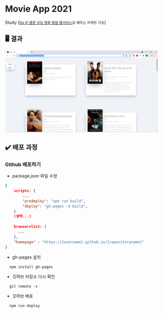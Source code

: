 # Movie App 2021

Study (<small><a href="http://www.yes24.com/Product/Goods/90344496">Do it! 클론 코딩 영화 평점 웹서비스</a>로 배우는 리액트 기초</small>)

## 🖥️ 결과
[![react-result](./result.PNG)](https://hongbi-lee.github.io/reactMovieApp/#/)

## ✔️ 배포 과정
### Github 배포하기

- package.json 파일 수정
```json
{
    scripts: {
        ...
        "predeploy": "npm run build",
        "deploy": "gh-pages -d build",
    }
    (생략...)
    
    browserslist: {
      ...
    },
    "homepage" : "https://{username}.github.io/{repositoryname}"
}
```

- gh-pages 설치
```
  npm install gh-pages
```

-  깃허브 저장소 다시 확인
```
  git remote -v
```

- 깃허브 배포
```
  npm run deploy
```
